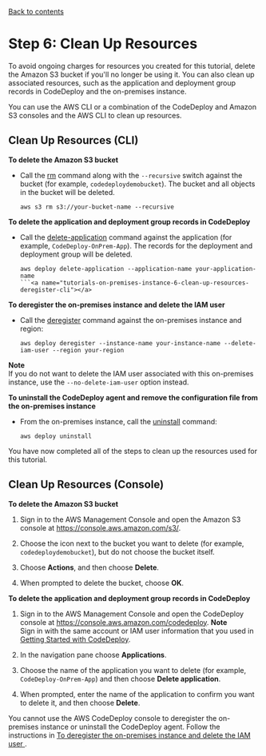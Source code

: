 [Back to contents](index.md)

# Step 6: Clean Up Resources<a name="tutorials-on-premises-instance-6-clean-up-resources"></a>

To avoid ongoing charges for resources you created for this tutorial, delete the Amazon S3 bucket if you'll no longer be using it\. You can also clean up associated resources, such as the application and deployment group records in CodeDeploy and the on\-premises instance\.

You can use the AWS CLI or a combination of the CodeDeploy and Amazon S3 consoles and the AWS CLI to clean up resources\. 

## Clean Up Resources \(CLI\)<a name="tutorials-on-premises-instance-6-clean-up-resources-cli"></a>

**To delete the Amazon S3 bucket**
+ Call the [rm](https://docs.aws.amazon.com/cli/latest/reference/s3/rm.html) command along with the `--recursive` switch against the bucket \(for example, `codedeploydemobucket`\)\. The bucket and all objects in the bucket will be deleted\. 

  ```
  aws s3 rm s3://your-bucket-name --recursive
  ```

**To delete the application and deployment group records in CodeDeploy**
+ Call the [delete\-application](https://docs.aws.amazon.com/cli/latest/reference/deploy/delete-application.html) command against the application \(for example, `CodeDeploy-OnPrem-App`\)\. The records for the deployment and deployment group will be deleted\. 

  ```
  aws deploy delete-application --application-name your-application-name
  ```<a name="tutorials-on-premises-instance-6-clean-up-resources-deregister-cli"></a>

**To deregister the on\-premises instance and delete the IAM user**
+ Call the [deregister](https://docs.aws.amazon.com/cli/latest/reference/deploy/deregister.html) command against the on\-premises instance and region:

  ```
  aws deploy deregister --instance-name your-instance-name --delete-iam-user --region your-region
  ```
**Note**  
If you do not want to delete the IAM user associated with this on\-premises instance, use the `--no-delete-iam-user` option instead\.

**To uninstall the CodeDeploy agent and remove the configuration file from the on\-premises instance**
+ From the on\-premises instance, call the [uninstall](https://docs.aws.amazon.com/cli/latest/reference/deploy/uninstall.html) command:

  ```
  aws deploy uninstall
  ```

You have now completed all of the steps to clean up the resources used for this tutorial\.

## Clean Up Resources \(Console\)<a name="tutorials-on-premises-instance-6-clean-up-resources-console"></a>

**To delete the Amazon S3 bucket**

1. Sign in to the AWS Management Console and open the Amazon S3 console at [https://console\.aws\.amazon\.com/s3/](https://console.aws.amazon.com/s3/)\.

1. Choose the icon next to the bucket you want to delete \(for example, `codedeploydemobucket`\), but do not choose the bucket itself\.

1. Choose **Actions**, and then choose **Delete**\. 

1. When prompted to delete the bucket, choose **OK**\. 

**To delete the application and deployment group records in CodeDeploy**

1. Sign in to the AWS Management Console and open the CodeDeploy console at [https://console\.aws\.amazon\.com/codedeploy](https://console.aws.amazon.com/codedeploy)\.
**Note**  
Sign in with the same account or IAM user information that you used in [Getting Started with CodeDeploy](getting-started-codedeploy.md)\.

1. In the navigation pane choose **Applications**\.

1. Choose the name of the application you want to delete \(for example, `CodeDeploy-OnPrem-App`\) and then choose **Delete application**\.

1. When prompted, enter the name of the application to confirm you want to delete it, and then choose **Delete**\. 

You cannot use the AWS CodeDeploy console to deregister the on\-premises instance or uninstall the CodeDeploy agent\. Follow the instructions in [To deregister the on\-premises instance and delete the IAM user ](#tutorials-on-premises-instance-6-clean-up-resources-deregister-cli)\.